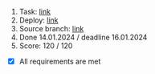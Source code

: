 1. Task: [link](https://github.com/rolling-scopes-school/tasks/tree/master/stage1/tasks/hangman)
2. Deploy: [link](https://rolling-scopes-school.github.io/alexhiriavenko-JSFE2023Q4/hangman/)
3. Source branch: [link](https://github.com/rolling-scopes-school/alexhiriavenko-JSFE2023Q4/tree/hangman)
4. Done 14.01.2024 / deadline 16.01.2024
5. Score: 120 / 120

- [x] All requirements are met
